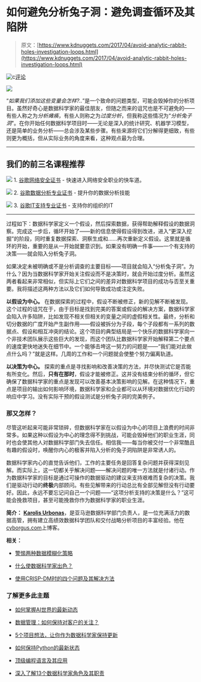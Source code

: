 # 如何避免分析兔子洞：避免调查循环及其陷阱

> 原文：[https://www.kdnuggets.com/2017/04/avoid-analytic-rabbit-holes-investigation-loops.html](https://www.kdnuggets.com/2017/04/avoid-analytic-rabbit-holes-investigation-loops.html)

![c](../Images/3d9c022da2d331bb56691a9617b91b90.png)[评论](#comments)

![](../Images/5e268a2ef5929b28494398e2a371d6cf.png)

“*如果我们添加这些变量会怎样?..*”是一个致命的问题类型，可能会毁掉你的分析项目。虽然好奇心是数据科学家的最佳朋友，但随之而来的诅咒也是不可避免的——有些人称之为*分析瘫痪*，有些人则称之为*过度分析*，但我称这些情况为“*分析兔子洞*”。在你开始任何数据科学项目时——无论是深入的统计研究、机器学习模型，还是简单的业务分析——总会涉及某些步骤。有些来源将它们分解得更细致，有些则更为概括，但从实际业务的角度来看，这种观点最为合理。

* * *

## 我们的前三名课程推荐

![](../Images/0244c01ba9267c002ef39d4907e0b8fb.png) 1\. [谷歌网络安全证书](https://www.kdnuggets.com/google-cybersecurity) - 快速进入网络安全职业的快车道。

![](../Images/e225c49c3c91745821c8c0368bf04711.png) 2\. [谷歌数据分析专业证书](https://www.kdnuggets.com/google-data-analytics) - 提升你的数据分析技能

![](../Images/0244c01ba9267c002ef39d4907e0b8fb.png) 3\. [谷歌IT支持专业证书](https://www.kdnuggets.com/google-itsupport) - 支持你的组织的IT

* * *

过程如下：数据科学家定义一个假设，然后探索数据，获得帮助解释假设的数据洞察。完成这一步后，循环开始了——新的信息使得假设得到改进，进入“更深入挖掘”的阶段，同时重复数据探索、洞察生成和……再次重新定义假设。这里就是循环的开始，重要的是从一开始就要意识到。如果没有明确一件事——一个有支持的决策——就会陷入分析兔子洞。

如果决定未被明确或不是分析调查的主要目标——项目就会陷入“分析兔子洞”。为什么？因为当数据科学家开始关注假设而不是决策时，就会开始过度分析。虽然这两者看起来非常相似，但实际上它们之间的差异对数据科学项目的成功与否至关重要。我将描述这两种方法以及它们如何导致成功或注定失败。

**以假设为中心。** 在数据探索的过程中，假设不断被修正，新的见解不断被发现。这个过程的诅咒在于，由于目标是找到完美的答案或假设的解决方案，数据科学家会陷入许多陷阱，比如发现不相关但相关的变量之间的虚假相关性。最终，分析和切分数据的广度开始产生副作用——假设被拆分为子段，每个子段都有一系列的数据点、假设和相互冲突的结论。这个项目的典型结局是一个快乐的数据科学家向一个非技术团队展示这些巨大的发现，而这个团队比数据科学家开始解释第二个要点的速度更快地迷失在细节中。一个能够击垮这一努力的问题是——“我们能对此做点什么吗？”就是这样。几周的工作和一个问题就会使整个努力偏离轨道。

**以决策为中心。** 探索的重点是寻找影响和改善决策的方法，并尽快测试它是否能有所变化。然后，**只有在那时**，假设才能被修正。这并没有结束分析的循环，但它确保了数据科学家的重点是发现可以改善基本决策影响的见解。在这种情况下，重点是项目的输出如何影响环境，数据科学家和企业都可以从环境对数据优化行动的响应中学习。没有实际干预的假设测试是分析兔子洞的完美例子。

### **那又怎样？**

尽管这听起来可能非常琐碎，但数据科学家在以假设为中心的项目上浪费的时间非常多。如果这种以假设为中心的理念得不到挑战，可能会毁掉他们的职业生涯，同时也会使其他人对数据科学部门失去信任。相信我——每当你被交付一个非常酷且有趣的假设时，唤醒你内心的极客并陷入分析的兔子洞陷阱是非常诱人的。

数据科学家内心的直觉告诉他们，工作的主要任务是回答复杂问题并获得深刻见解。而实际上，这一切都关乎解决问题——解决问题的唯一方法就是付诸行动。作为数据科学家的目标是通过可操作的数据驱动的建议来支持艰难而复杂的决策。我们是驱动行动的**终极**内部顾问。有些见解带来的行动总比有全部见解但没有行动要好。因此，永远不要忘记问自己一个问题——“这项分析支持的决策是什么？”这可能会挽救项目，甚至可能挽救你作为数据科学家的职业生涯。

**简介：** **[Karolis Urbonas](https://www.linkedin.com/in/karolisurbonas/)**，是亚马逊数据科学部门负责人，是一位充满活力的数据高管，拥有建立高绩效数据科学团队和交付战略分析项目的丰富经验。他在[cyborgus.com](http://cyborgus.com/)上博客。

**相关：**

+   [警惕两种数据模糊化策略](/2017/04/beware-two-data-obfuscation-tactics.html)

+   [什么使数据科学家出色？](/2017/03/what-makes-great-data-scientist.html)

+   [使用CRISP-DM时的四个问题及其解决方法](/2017/01/four-problems-crisp-dm-fix.html)

### 了解更多此主题

+   [如何掌握AI世界的最新动态](https://www.kdnuggets.com/2022/03/stay-top-going-ai-world.html)

+   [数据管理：如何保持对客户的关注？](https://www.kdnuggets.com/2022/04/data-management-stay-top-customer-mind.html)

+   [5个项目想法，让你作为数据科学家保持更新](https://www.kdnuggets.com/2022/07/5-project-ideas-stay-uptodate-data-scientist.html)

+   [如何保持Python的最新状态](https://www.kdnuggets.com/2022/06/stay-current-python.html)

+   [顶级编程语言及其应用](https://www.kdnuggets.com/2021/05/top-programming-languages.html)

+   [深入了解13个数据科学家角色及其职责](https://www.kdnuggets.com/2022/01/deep-look-13-data-scientist-roles-responsibilities.html)
